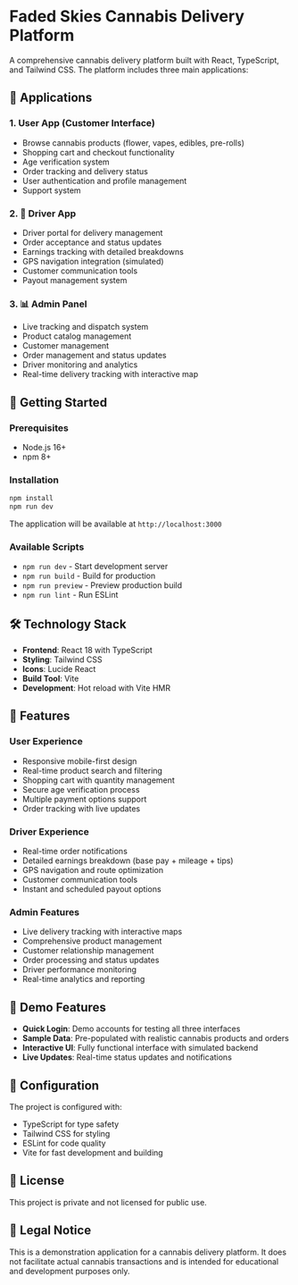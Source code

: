 # Faded Skies Cannabis Delivery Platform

A comprehensive cannabis delivery platform built with React, TypeScript, and Tailwind CSS. The platform includes three main applications:

## 🌿 Applications

### 1. User App (Customer Interface)
- Browse cannabis products (flower, vapes, edibles, pre-rolls)
- Shopping cart and checkout functionality
- Age verification system
- Order tracking and delivery status
- User authentication and profile management
- Support system

### 2. 🚚 Driver App
- Driver portal for delivery management
- Order acceptance and status updates
- Earnings tracking with detailed breakdowns
- GPS navigation integration (simulated)
- Customer communication tools
- Payout management system

### 3. 📊 Admin Panel
- Live tracking and dispatch system
- Product catalog management
- Customer management
- Order management and status updates
- Driver monitoring and analytics
- Real-time delivery tracking with interactive map

## 🚀 Getting Started

### Prerequisites
- Node.js 16+ 
- npm 8+

### Installation
```bash
npm install
npm run dev
```

The application will be available at `http://localhost:3000`

### Available Scripts
- `npm run dev` - Start development server
- `npm run build` - Build for production
- `npm run preview` - Preview production build
- `npm run lint` - Run ESLint

## 🛠 Technology Stack

- **Frontend**: React 18 with TypeScript
- **Styling**: Tailwind CSS
- **Icons**: Lucide React
- **Build Tool**: Vite
- **Development**: Hot reload with Vite HMR

## 📱 Features

### User Experience
- Responsive mobile-first design
- Real-time product search and filtering
- Shopping cart with quantity management
- Secure age verification process
- Multiple payment options support
- Order tracking with live updates

### Driver Experience  
- Real-time order notifications
- Detailed earnings breakdown (base pay + mileage + tips)
- GPS navigation and route optimization
- Customer communication tools
- Instant and scheduled payout options

### Admin Features
- Live delivery tracking with interactive maps
- Comprehensive product management
- Customer relationship management
- Order processing and status updates
- Driver performance monitoring
- Real-time analytics and reporting

## 🎯 Demo Features

- **Quick Login**: Demo accounts for testing all three interfaces
- **Sample Data**: Pre-populated with realistic cannabis products and orders
- **Interactive UI**: Fully functional interface with simulated backend
- **Live Updates**: Real-time status updates and notifications

## 🔧 Configuration

The project is configured with:
- TypeScript for type safety
- Tailwind CSS for styling
- ESLint for code quality
- Vite for fast development and building

## 📄 License

This project is private and not licensed for public use.

## 🚨 Legal Notice

This is a demonstration application for a cannabis delivery platform. It does not facilitate actual cannabis transactions and is intended for educational and development purposes only.
